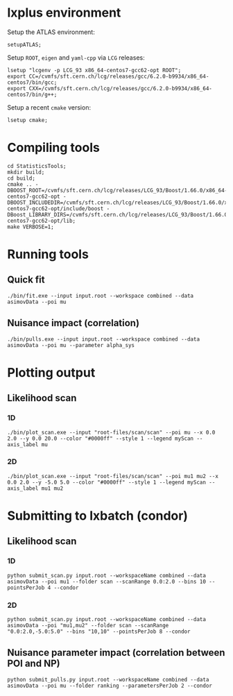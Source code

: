 # lxplus environment

Setup the ATLAS environment:

~~~~
setupATLAS;
~~~~

Setup `ROOT`, `eigen` and `yaml-cpp` via `LCG` releases:

~~~~
lsetup "lcgenv -p LCG_93 x86_64-centos7-gcc62-opt ROOT";
export CC=/cvmfs/sft.cern.ch/lcg/releases/gcc/6.2.0-b9934/x86_64-centos7/bin/gcc;
export CXX=/cvmfs/sft.cern.ch/lcg/releases/gcc/6.2.0-b9934/x86_64-centos7/bin/g++;
~~~~

Setup a recent `cmake` version:

~~~~
lsetup cmake;
~~~~

# Compiling tools

~~~~
cd StatisticsTools;
mkdir build;
cd build;
cmake .. -DBOOST_ROOT=/cvmfs/sft.cern.ch/lcg/releases/LCG_93/Boost/1.66.0/x86_64-centos7-gcc62-opt -DBOOST_INCLUDEDIR=/cvmfs/sft.cern.ch/lcg/releases/LCG_93/Boost/1.66.0/x86_64-centos7-gcc62-opt/include/boost -DBoost_LIBRARY_DIRS=/cvmfs/sft.cern.ch/lcg/releases/LCG_93/Boost/1.66.0/x86_64-centos7-gcc62-opt/lib;
make VERBOSE=1;
~~~~

# Running tools

## Quick fit

~~~~
./bin/fit.exe --input input.root --workspace combined --data asimovData --poi mu
~~~~

## Nuisance impact (correlation)

~~~~
./bin/pulls.exe --input input.root --workspace combined --data asimovData --poi mu --parameter alpha_sys
~~~~

# Plotting output

## Likelihood scan

### 1D

~~~
./bin/plot_scan.exe --input "root-files/scan/scan" --poi mu --x 0.0 2.0 --y 0.0 20.0 --color "#0000ff" --style 1 --legend myScan --axis_label mu
~~~

### 2D

~~~
./bin/plot_scan.exe --input "root-files/scan/scan" --poi mu1 mu2 --x 0.0 2.0 --y -5.0 5.0 --color "#0000ff" --style 1 --legend myScan --axis_label mu1 mu2
~~~
# Submitting to lxbatch (condor)

## Likelihood scan

### 1D

~~~~
python submit_scan.py input.root --workspaceName combined --data asimovData --poi mu1 --folder scan --scanRange 0.0:2.0 --bins 10 --pointsPerJob 4 --condor
~~~~

### 2D

~~~~
python submit_scan.py input.root --workspaceName combined --data asimovData --poi "mu1,mu2" --folder scan --scanRange "0.0:2.0,-5.0:5.0" --bins "10,10" --pointsPerJob 8 --condor
~~~~

## Nuisance parameter impact (correlation between POI and NP)

~~~~
python submit_pulls.py input.root --workspaceName combined --data asimovData --poi mu --folder ranking --parametersPerJob 2 --condor
~~~~
